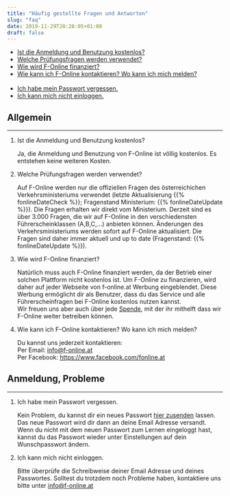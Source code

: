 ```yaml
---
title: "Häufig gestellte Fragen und Antworten"
slug: "faq"
date: 2019-11-29T20:28:05+01:00
draft: false
---
```


<div class="page-information">
  <ul class="unstyled">
    <li><a href="#faq1">Ist die Anmeldung und Benutzung kostenlos?</a></li>
    <li><a href="#faq2">Welche Prüfungsfragen werden verwendet?</a></li>
    <li><a href="#faq3">Wie wird F-Online finanziert?</a></li>
    <li><a href="#faq4">Wie kann ich F-Online kontaktieren? Wo kann ich mich melden?</a></li>
    <br />
    <li><a href="#faq11">Ich habe mein Passwort vergessen.</a></li>
    <li><a href="#faq12">Ich kann mich nicht einloggen.</a></li>
  </ul>
  <div class="article">
    <h2>Allgemein</h2>
    <hr>
    <ol class="custom-counter">
      <li>
        <div class="title"><a name="faq1">Ist die Anmeldung und Benutzung kostenlos?</a></div>
        <p>Ja, die Anmeldung und Benutzung von F-Online ist völlig kostenlos. Es entstehen keine weiteren Kosten.</p>
      </li>
      <li>
        <div class="title"><a name="faq2">Welche Prüfungsfragen werden verwendet?</a></div>
        <p>Auf F-Online werden nur die offiziellen Fragen des österreichichen Verkehrsministeriums verwendet (letzte Aktualisierung  {{% fonlineDateCheck %}}; Fragenstand Ministerium: {{% fonlineDateUpdate %}}). Die Fragen erhalten wir direkt vom Ministerium. Derzeit sind es über 3.000 Fragen, die wir auf F-Online in den verschiedensten Führerscheinklassen (A,B,C,...) anbieten können. Änderungen des Verkehrsministeriums werden sofort auf F-Online aktualisiert. Die Fragen sind daher immer aktuell und up to date (Fragenstand: {{% fonlineDateUpdate %}}).</p>
      </li>
      <li>
        <div class="title"><a name="faq3">Wie wird F-Online finanziert?</a></div>
        <p>Natürlich muss auch F-Online finanziert werden, da der Betrieb einer solchen Plattform nicht kostenlos ist. Um F-Online zu finanzieren, wird daher auf jeder Webseite von f-online.at Werbung eingeblendet. Diese Werbung ermöglicht dir als Benutzer, dass du das Service und alle Führerscheinfragen bei F-Online kostenlos nutzen kannst.<br />
        Wir freuen uns aber auch über jede <a href="https://www.paypal.com/cgi-bin/webscr?cmd=_s-xclick&hosted_button_id=RL9PYUBA3MJ2S&source=url">Spende</a>, mit der ihr mithelft dass wir F-Online weiter betreiben können.</p>
      </li>
      <li>
        <div class="title"><a name="faq4">Wie kann ich F-Online kontaktieren? Wo kann ich mich melden?</a></div>
        <p>Du kannst uns jederzeit kontaktieren:<br>
          Per Email: <a href="mailto:info@f-online.at">info@f-online.at</a><br>
          Per Facebook: <a href="https://www.facebook.com/fonline.at">https://www.facebook.com/fonline.at</a><br>
        </p>
      </li>
    </ol>
  </div>
  <div class="article">
    <h2>Anmeldung, Probleme</h2>
    <hr>
    <ol class="custom-counter">
      <li>
        <div class="title"><a name="faq11">Ich habe mein Passwort vergessen.</a></div>
        <p>Kein Problem, du kannst dir ein neues Passwort <a href="//app.f-online.at/#forgotpwd">hier zusenden</a> lassen. Das neue Passwort wird dir dann an deine Email Adresse versandt. Wenn du nicht mit dem neuen Passwort zum Lernen eingeloggt hast, kannst du das Passwort wieder unter Einstellungen auf dein Wunschpasswort ändern.</p>
      </li>
      <li>
        <div class="title"><a name="faq12">Ich kann mich nicht einloggen.</a></div>
        <p>Bitte überprüfe die Schreibweise deiner Email Adresse und deines Passwortes. Solltest du trotzdem noch Probleme haben, kontaktiere uns bitte unter <a href="mailto:info@f-online.at">info@f-online.at</a></p>
      </li>
    </ol>
  </div>
</div>
